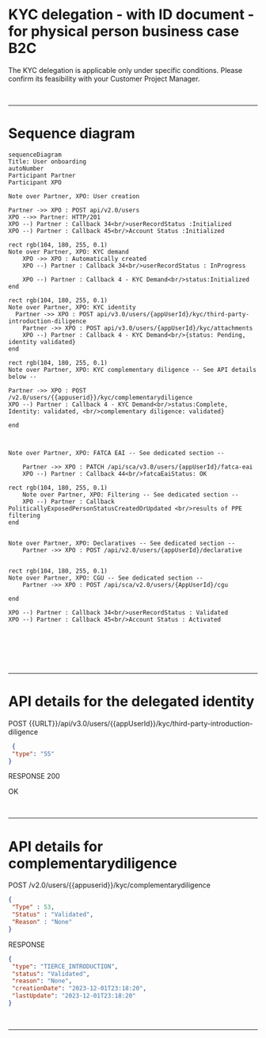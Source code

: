 # KYC delegation - with ID document - for physical person business case B2C

The KYC delegation is applicable only under specific conditions.
Please confirm its feasibility with your Customer Project Manager.	

<br/>

* * *


# Sequence diagram

```mermaid
sequenceDiagram
Title: User onboarding
autoNumber
Participant Partner
Participant XPO

Note over Partner, XPO: User creation

Partner ->> XPO : POST api/v2.0/users
XPO -->> Partner: HTTP/201
XPO --) Partner : Callback 34<br/>userRecordStatus :Initialized
XPO --) Partner : Callback 45<br/>Account Status :Initialized

rect rgb(104, 180, 255, 0.1)
Note over Partner, XPO: KYC demand
    XPO ->> XPO : Automatically created
    XPO --) Partner : Callback 34<br/>userRecordStatus : InProgress

    XPO --) Partner : Callback 4 - KYC Demand<br/>status:Initialized
end

rect rgb(104, 180, 255, 0.1)
Note over Partner, XPO: KYC identity
  Partner ->> XPO : POST api/v3.0/users/{appUserId}/kyc/third-party-introduction-diligence 
    Partner ->> XPO : POST api/v3.0/users/{appUserId}/kyc/attachments
    XPO --) Partner : Callback 4 - KYC Demand<br/>{status: Pending, identity validated}
end

rect rgb(104, 180, 255, 0.1)
Note over Partner, XPO: KYC complementary diligence -- See API details below --

Partner ->> XPO : POST /v2.0/users/{{appuserid}}/kyc/complementarydiligence
XPO --) Partner : Callback 4 - KYC Demand<br/>status:Complete, Identity: validated, <br/>complementary diligence: validated}

end



Note over Partner, XPO: FATCA EAI -- See dedicated section --

    Partner ->> XPO : PATCH /api/sca/v3.0/users/{appUserId}/fatca-eai
    XPO --) Partner : Callback 44<br/>fatcaEaiStatus: OK

rect rgb(104, 180, 255, 0.1)
    Note over Partner, XPO: Filtering -- See dedicated section --
    XPO --) Partner : Callback PoliticallyExposedPersonStatusCreatedOrUpdated <br/>results of PPE filtering 
end


Note over Partner, XPO: Declaratives -- See dedicated section --
    Partner ->> XPO : POST /api/v2.0/users/{appUserId}/declarative


rect rgb(104, 180, 255, 0.1)
Note over Partner, XPO: CGU -- See dedicated section --
    Partner ->> XPO : POST /api/sca/v2.0/users/{AppUserId}/cgu
	
end

XPO --) Partner : Callback 34<br/>userRecordStatus : Validated
XPO --) Partner : Callback 45<br/>Account Status : Activated





```

<br/>

* * *

# API details for the delegated identity

POST {{URLT}}/api/v3.0/users/{{appUserId}}/kyc/third-party-introduction-diligence

```json
 {
 "type": "55"
}
```

RESPONSE 200

OK

<br/>


* * *

# API details for complementarydiligence

POST /v2.0/users/{{appuserid}}/kyc/complementarydiligence

```json
{
 "Type" : 53,
 "Status" : "Validated",
 "Reason" : "None"
}
```

RESPONSE

```json
{
 "type": "TIERCE_INTRODUCTION",
 "status": "Validated",
 "reason": "None",
 "creationDate": "2023-12-01T23:18:20",
 "lastUpdate": "2023-12-01T23:18:20"
}
```

<br/>

* * *